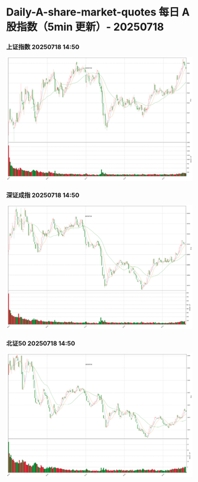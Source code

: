 
# Daily-A-share-market-quotes 每日 A 股指数（5min 更新）- 20250718

### 上证指数 20250718 14:50
![](./fig/2025/7/20250718-sh000001.png)

### 深证成指 20250718 14:50
![](./fig/2025/7/20250718-sz399001.png)

### 北证50 20250718 14:50
![](./fig/2025/7/20250718-bj899050.png)
